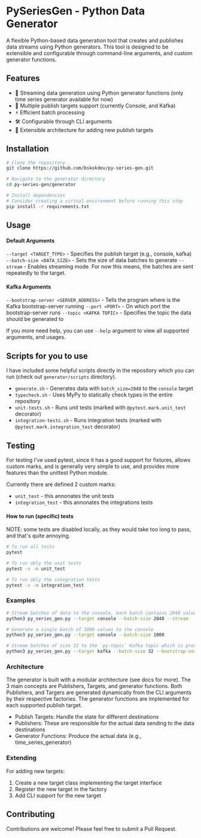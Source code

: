 # PySeriesGen - Python Data Generator
A flexible Python-based data generation tool that creates and publishes data streams using Python generators. This tool is designed to be extensible and configurable through command-line arguments, and custom generator functions.

## Features
- 🔄 Streaming data generation using Python generator functions (only time series generator available for now)
- 🎯 Multiple publish targets support (currently Console, and Kafka)
- ⚡ Efficient batch processing
- 🛠️ Configurable through CLI arguments
- 🔌 Extensible architecture for adding new publish targets

## Installation
```bash
# Clone the repository
git clone https://github.com/bskokdev/py-series-gen.git

# Navigate to the generator directory
cd py-series-gen/generator

# Install dependencies
# Consider creating a virtual environment before running this step
pip install -r requirements.txt
```

## Usage

#### Default Arguments
`--target <TARGET_TYPE>` - Specifies the publish target (e.g., console, kafka)
`--batch-size <DATA_SIZE>` - Sets the size of data batches to generate
`--stream` - Enables streaming mode. For now this means, the batches are sent repeatedly to the target.

#### Kafka Arguments
`--bootstrap-server <SERVER_ADDRESS>` - Tells the program where is the Kafka bootstrap-server running
`--port <PORT>` - On which port the bootstrap-server runs
`--topic <KAFKA TOPIC>` - Specifies the topic the data should be generated to

If you more need help, you can use `--help` argument to view all supported arguments, and usages.

## Scripts for you to use
I have included some helpful scripts directly in the repository which you can run (check out `generator/scripts` directory).

- `generate.sh` - Generates data with `batch_size=2048` to the `console` target
- `typecheck.sh` - Uses MyPy to statically check types in the entire repository 
- `unit-tests.sh` - Runs unit tests (marked with `@pytest.mark.unit_test` decorator)
- `integration-tests.sh` - Runs integration tests (marked with `@pytest.mark.integration_test` decorator)

## Testing 

For testing I've used pytest, since it has a good support for fixtures, allows custom marks, and is generally very simple to use, and provides more features than the unittest Python module. 

Currently there are defined 2 custom marks:
* `unit_test` - this annonates the unit tests
* `integration_test` - this annonates the integrations tests


#### How to run (specific) tests
NOTE: some tests are disabled locally, as they would take too long to pass, and that's quite annoying.

```bash
# To run all tests 
pytest

# To run obly the unit tests
pytest -v -m unit_test

# To run obly the integration tests
pytest -v -m integration_test
```


### Examples
```bash
# Stream batches of data to the console, each batch contains 2048 values
python3 py_series_gen.py --target console --batch-size 2048 --stream

# Generate a single batch of 1000 values to the console
python3 py_series_gen.py --target console --batch-size 1000

# Stream batches of size 32 to the `py-topic` Kafka topic which is present at localhost:9092
python3 py_series_gen.py --target kafka --batch-size 32 --bootstrap-server localhost --port 9092 --topic py-topic --stream
```

### Architecture
The generator is built with a modular architecture (see docs for more). The 3 main concepts are Publishers, Targets, and generator functions. Both Publishers, and Targers are generated dynamically from the CLI arguments by their respective factories. The generator functions are implemented for each supported publish target.

- Publish Targets: Handle the state for different destinations
- Publishers: These are responsible for the actual data sending to the data destinations
- Generator Functions: Produce the actual data (e.g., time_series_generator)

### Extending
For adding new targets:
1. Create a new target class implementing the target interface
2. Register the new target in the factory
3. Add CLI support for the new target

## Contributing
Contributions are welcome! Please feel free to submit a Pull Request.